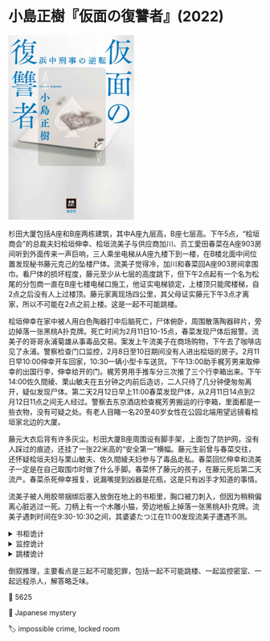 # 小島正樹『仮面の復讐者』(2022)

<img src=images/2022_cover.jpg width=250/>

杉田大厦包括A座和B座两栋建筑，其中A座九层高，B座七层高。下午5点，“桧垣商会”的总裁夫妇桧垣伸幸、桧垣流美子与供应商加川、员工愛田春菜在A座903房间听到外面传来一声巨响，三人乘坐电梯从A座九楼下到一楼，在B楼北面中间位置发现秘书藤元克己的坠楼尸体。流美子觉得冷，加川和春菜回A座903房间拿围巾。看尸体的损坏程度，藤元至少从七层的高度跳下，但下午2点起有一个名为松尾的分包商一直在B座七楼电梯口施工，他证实电梯锁定，上楼顶只能爬楼梯，自2点之后没有人上过楼顶。藤元家离现场四公里，其父母证实藤元下午3点才离家，所以不可能在2点之前上楼。这是一起不可能跳楼。

桧垣伸幸在家中被人用白色陶器打中后脑死亡，尸体俯卧，周围散落陶器碎片，旁边掉落一张黑桃A扑克牌。死亡时间为2月11日10-15点，春菜发现尸体后报警。流美子的哥哥永浦菊雄从事毒品交易。案发上午流美子在商场购物，下午去了咖啡店见了永浦。警察检查门口监控，2月8日至10日期间没有人进出桧垣的房子。2月11日早10:00伸幸开车回家，10:30一辆小型卡车送货。下午13:00助手梶芳男来取伸幸的出国行李，伸幸给开的门。梶芳男用手推车分三次推了三个行李箱出来。下午14:00佐久間綾、栗山敏夫在五分钟之内前后造访，二人只待了几分钟便匆匆离开，疑似发现尸体。第二天2月12日早上11:00春菜发现尸体，从2月11日14点到2月12日11点之间无人经过。警察去东京酒店检查梶芳男搬运的行李箱，里面都是一些衣物，没有可疑之处。有老人目睹一名20至40岁女性在公园北端用望远镜看桧垣家北边的大厦。

藤元大衣后背有许多灰尘。杉田大厦B座周围设有脚手架，上面包了防护网，没有人踩过的痕迹，还挂了一张22米高的“安全第一”横幅。藤元生前曾与春菜交往，还怀疑桧垣夫妇与栗山敏夫、佐久間綾夫妇参与了毒品走私。春菜回忆伸幸和流美子一定是在自己取围巾时做了什么手脚。春菜怀了藤元的孩子，在藤元死后第二天流产。春菜杀死伸幸报复，说漏嘴提到凶器是花瓶，这是只有凶手才知道的事情。

流美子被人用胶带捆绑后塞入放倒在地上的书柜里，胸口被刀刺入，但因为稍稍偏离心脏逃过一死。刀柄上有一个木雕小猫，旁边地板上掉落一张黑桃A扑克牌。流美子遇刺时间在9:30-10:30之间，其婆婆たつ江在11:00发现流美子遭遇不测。

<details><summary>书柜诡计</summary>
凶手给流美子服下安眠药，用胶带捆绑后固定在书柜里，使其无法移动。凶手把刀架在上方的空调面板上，设置定时装置，到点面板打开，刀坠落后刺中下方的流美子心口，但因流美子稍有移动未能将其杀死。
</details>

<details><summary>监控诡计</summary>
2月11日清晨春菜进入伸幸的汽车后备箱。伸幸开车回家，后备箱一直在监控镜头里。春菜等送货卡车出现挡住后备箱的空隙，打开后备箱出来，躲进桧垣家。伸幸给梶芳男开门，梶芳男装车，春菜用花瓶打死伸幸，拿出第三个行李箱中的物品，自己钻进第三个行李箱，被梶芳男搬入酒店。第二天春菜回到桧垣家，将第三个行李箱中的物品收拾好，随后报警。
</details>

<details><summary>跳楼诡计</summary>
桧垣夫妇联手杀死藤元。他们把一条长绳的一端绑在A座903室的卧室，从窗户扔扔出去，另一端系在B座脚手架上挂着的横幅底部。他们在A座903室拉绳子，把横幅拉起来形成一个滑梯，把服药睡着的藤元从横幅上滑下去，待藤元快到对面的时候松手，使其坠落在B座附近。他们让春菜去拿围巾是因为要把横幅下端系回到脚手架上，藤元尸体背部有许多灰尘是因在横幅上滑行时留下。（伏线：春菜进入A座903室时在走廊看到一点泥土。）
</details>

倒叙推理，主要看点是三起不可能犯罪，包括一起不可能跳楼、一起监控密室、一起远程杀人，解答略乏味。

:link: 5625

:file_folder: Japanese mystery

:label: impossible crime, locked room

